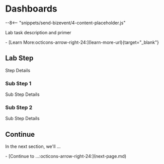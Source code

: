 <!--TODO: Update Lab Task -->
# Dashboards
<!--TODO: Update bizevent code snippet -->
--8<-- "snippets/send-bizevent/4-content-placeholder.js"

<!--TODO: Update Lab task and learn more link -->
Lab task description and primer

<div class="grid cards" markdown>
- [Learn More:octicons-arrow-right-24:](learn-more-url){target="_blank"}
</div>

<!--TODO: Lab Task Details -->
## Lab Step

Step Details

### Sub Step 1

Sub Step Details

### Sub Step 2

Sub Step Details

## Continue
<!--TODO: Update Continue Section -->
In the next section, we'll ...

<div class="grid cards" markdown>
- [Continue to ...:octicons-arrow-right-24:](next-page.md)
</div>
